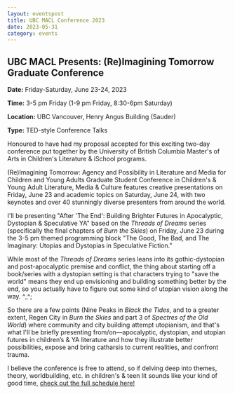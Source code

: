 ```yaml
---
layout: eventspost
title: UBC MACL Conference 2023
date: 2023-05-31
category: events
---
```


## UBC MACL Presents: (Re)Imagining Tomorrow Graduate Conference

**Date:** Friday-Saturday, June 23-24, 2023

**Time:** 3-5 pm Friday (1-9 pm Friday, 8:30-6pm Saturday)

**Location:** UBC Vancouver, Henry Angus Building (Sauder)

**Type:** TED-style Conference Talks

Honoured to have had my proposal accepted for this exciting two-day conference put together by the University of British Columbia Master's of Arts in Children's Literature & iSchool programs.

(Re)Imagining Tomorrow: Agency and Possibility in Literature and Media for Children and Young Adults Graduate Student Conference in Children's & Young Adult Literature, Media & Culture features creative presentations on Friday, June 23 and academic topics on Saturday, June 24, with two keynotes and over 40 stunningly diverse presenters from around the world.

I'll be presenting "After 'The End': Building Brighter Futures in Apocalyptic, Dystopian & Speculative YA" based on the *Threads of Dreams* series (specifically the final chapters of *Burn the Skies*) on Friday, June 23 during the 3-5 pm themed programming block "The Good, The Bad, and The Imaginary: Utopias and Dystopias in Speculative Fiction."

While most of the *Threads of Dreams* series leans into its gothic-dystopian and post-apocalyptic premise and conflict, the thing about starting off a book/series with a dystopian setting is that characters trying to "save the world" means they end up envisioning and building something better by the end, so you actually have to figure out some kind of utopian vision along the way. ^_^;

So there are a few points (Nine Peaks in *Black the Tides*, and to a greater extent, Regen City in *Burn the Skies* and part 3 of *Spectres of the Old World*) where community and city building attempt utopianism, and that's what I'll be briefly presenting from/on—apocalyptic, dystopian, and utopian futures in children’s & YA literature and how they illustrate better possibilities, expose and bring catharsis to current realities, and confront trauma.

I believe the conference is free to attend, so if delving deep into themes, theory, worldbuilding, etc. in children's & teen lit sounds like your kind of good time, [check out the full schedule here!](https://blogs.ubc.ca/reimaginingtomorrow2023/)
